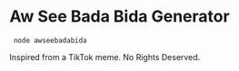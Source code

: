 # Aw See Bada Bida Generator
``` node awseebadabida```

Inspired from a TikTok meme. No Rights Deserved.

